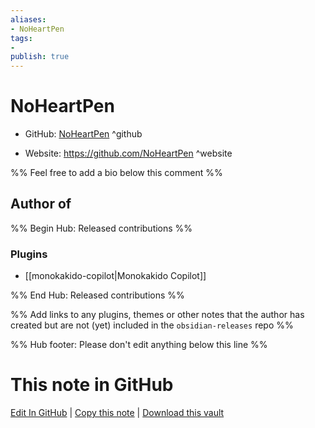 ```yaml
---
aliases:
- NoHeartPen
tags:
- 
publish: true
---
```


# NoHeartPen

- GitHub: [NoHeartPen](https://github.com/NoHeartPen/) ^github
<!-- - Discord: `@` ^discord-->
- Website: <https://github.com/NoHeartPen> ^website
<!-- - [[Publish sites|Publish site]]: <https://> ^publish-->

%% Feel free to add a bio below this comment %%


## Author of

%% Begin Hub: Released contributions %%
### Plugins
- [[monokakido-copilot|Monokakido Copilot]]

%% End Hub: Released contributions %%

%% Add links to any plugins, themes or other notes that the author has created but are not (yet) included in the `obsidian-releases` repo %%

<!--
### Unlisted plugins
-->

<!--
### Others
-->

<!--
## Sponsor this author
-->

<!-- - [[GitHub sponsors]]: [Sponsor @NoHeartPen on GitHub Sponsors](https://github.com/sponsors/NoHeartPen) ^github-sponsor-->
<!-- - [[Buy me a coffee]]: <https://> ^buy-me-a-coffee-->
<!-- - [[PayPal]]: <https://> ^paypal-->
<!-- - [[Patreon]]: <https://> ^patreon-->

<!--
## Follow this author
-->

<!-- - [[YouTube Channels|On YouTube]]: <https://> ^youtube-->
<!-- - Twitter: <https://> ^twitter-->
<!-- - ... -->

%% Hub footer: Please don't edit anything below this line %%

# This note in GitHub

<span class="git-footer">[Edit In GitHub](https://github.dev/obsidian-community/obsidian-hub/blob/main/01%20-%20Community/People/NoHeartPen.md "git-hub-edit-note") | [Copy this note](https://raw.githubusercontent.com/obsidian-community/obsidian-hub/main/01%20-%20Community/People/NoHeartPen.md "git-hub-copy-note") | [Download this vault](https://github.com/obsidian-community/obsidian-hub/archive/refs/heads/main.zip "git-hub-download-vault") </span>
